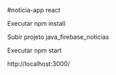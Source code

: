 #noticia-app react

Executar npm install

Subir projeto java_firebase_noticias 

Executar npm start

http://localhost:3000/